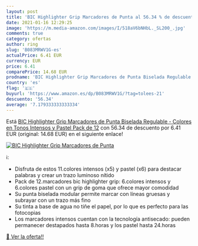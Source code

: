 ```yaml
---
layout: post
title: 'BIC Highlighter Grip Marcadores de Punta al 56.34 % de descuento'
date: 2021-01-16 12:29:25
image: 'https://m.media-amazon.com/images/I/518aV6bNHbL._SL200_.jpg'
comments: true
category: ofertas
author: ring
slug: 'B083MRWV1G-es'
actualPrice: 6.41 EUR
currency: EUR
price: 6.41
comparePrice: 14.68 EUR
prodname: 'BIC Highlighter Grip Marcadores de Punta Biselada Regulable - Colores en Tonos Intensos y Pastel  Pack de 12'
country: 'es'
flag: '🇪🇸'
buyurl: 'https://www.amazon.es/dp/B083MRWV1G/?tag=tolees-21'
descuento: '56.34'
average: '7.179333333333334'
---
```


Está [BIC Highlighter Grip Marcadores de Punta Biselada Regulable - Colores en Tonos Intensos y Pastel  Pack de 12](https://www.amazon.es/dp/B083MRWV1G/?tag=tolees-21) con 56.34 de descuento por 6.41 EUR (original: 14.68 EUR) en el siguiente enlace!

[![BIC Highlighter Grip Marcadores de Punta](https://m.media-amazon.com/images/I/518aV6bNHbL._SL200_.jpg)](https://www.amazon.es/dp/B083MRWV1G/?tag=tolees-21)

ℹ️:

- Disfruta de estos 11.colores intensos (x5) y pastel (x6) para destacar palabras y crear un trazo luminoso nítido
- Pack de 12.marcadores bic highlighter grip: 6.colores intensos y 6.colores pastel con un grip de goma que ofrece mayor comodidad
- Su punta biselada modular permite marcar con líneas gruesas y subrayar con un trazo más fino
- Su tinta a base de agua no tiñe el papel, por lo que es perfecto para las fotocopias
- Los marcadores intensos cuentan con la tecnología antisecado: pueden permanecer destapados hasta 8.horas y los pastel hasta 24.horas

[🛒 Ver la oferta!!](https://www.amazon.es/dp/B083MRWV1G/?tag=tolees-21)
